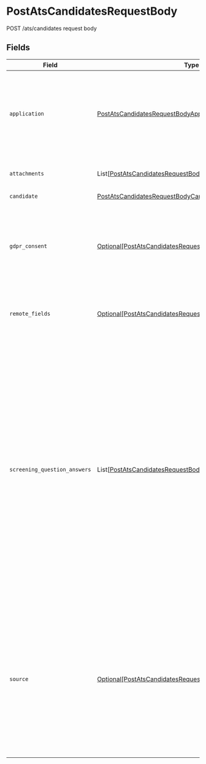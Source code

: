 # PostAtsCandidatesRequestBody

POST /ats/candidates request body


## Fields

| Field                                                                                                                                                                                                                                                                                                                                     | Type                                                                                                                                                                                                                                                                                                                                      | Required                                                                                                                                                                                                                                                                                                                                  | Description                                                                                                                                                                                                                                                                                                                               | Example                                                                                                                                                                                                                                                                                                                                   |
| ----------------------------------------------------------------------------------------------------------------------------------------------------------------------------------------------------------------------------------------------------------------------------------------------------------------------------------------- | ----------------------------------------------------------------------------------------------------------------------------------------------------------------------------------------------------------------------------------------------------------------------------------------------------------------------------------------- | ----------------------------------------------------------------------------------------------------------------------------------------------------------------------------------------------------------------------------------------------------------------------------------------------------------------------------------------- | ----------------------------------------------------------------------------------------------------------------------------------------------------------------------------------------------------------------------------------------------------------------------------------------------------------------------------------------- | ----------------------------------------------------------------------------------------------------------------------------------------------------------------------------------------------------------------------------------------------------------------------------------------------------------------------------------------- |
| `application`                                                                                                                                                                                                                                                                                                                             | [PostAtsCandidatesRequestBodyApplication](../../models/operations/postatscandidatesrequestbodyapplication.md)                                                                                                                                                                                                                             | :heavy_check_mark:                                                                                                                                                                                                                                                                                                                        | Currently, every candidate has one application. If you are interested in talent pools, please contact Kombo.                                                                                                                                                                                                                              |                                                                                                                                                                                                                                                                                                                                           |
| `attachments`                                                                                                                                                                                                                                                                                                                             | List[[PostAtsCandidatesRequestBodyAttachments](../../models/operations/postatscandidatesrequestbodyattachments.md)]                                                                                                                                                                                                                       | :heavy_minus_sign:                                                                                                                                                                                                                                                                                                                        | Array of the attachments you would like upload.                                                                                                                                                                                                                                                                                           |                                                                                                                                                                                                                                                                                                                                           |
| `candidate`                                                                                                                                                                                                                                                                                                                               | [PostAtsCandidatesRequestBodyCandidate](../../models/operations/postatscandidatesrequestbodycandidate.md)                                                                                                                                                                                                                                 | :heavy_check_mark:                                                                                                                                                                                                                                                                                                                        | N/A                                                                                                                                                                                                                                                                                                                                       |                                                                                                                                                                                                                                                                                                                                           |
| `gdpr_consent`                                                                                                                                                                                                                                                                                                                            | [Optional[PostAtsCandidatesRequestBodyGdprConsent]](../../models/operations/postatscandidatesrequestbodygdprconsent.md)                                                                                                                                                                                                                   | :heavy_minus_sign:                                                                                                                                                                                                                                                                                                                        | Optional GDPR consent information required in some jurisdictions (like the Czech Republic or Slovakia).                                                                                                                                                                                                                                   |                                                                                                                                                                                                                                                                                                                                           |
| `remote_fields`                                                                                                                                                                                                                                                                                                                           | [Optional[PostAtsCandidatesRequestBodyRemoteFields]](../../models/operations/postatscandidatesrequestbodyremotefields.md)                                                                                                                                                                                                                 | :heavy_minus_sign:                                                                                                                                                                                                                                                                                                                        | Additional fields that we will pass through to specific ATS systems.                                                                                                                                                                                                                                                                      |                                                                                                                                                                                                                                                                                                                                           |
| `screening_question_answers`                                                                                                                                                                                                                                                                                                              | List[[PostAtsCandidatesRequestBodyScreeningQuestionAnswers](../../models/operations/postatscandidatesrequestbodyscreeningquestionanswers.md)]                                                                                                                                                                                             | :heavy_minus_sign:                                                                                                                                                                                                                                                                                                                        | Array of answers to screening questions. Currently, not all question types are supported and unsupported ones will not be submitted.<br/><br/>The available questions a job can be retrieved from the get jobs endpoint. The answers will be validated based on the format of the the questions. Make sure to follow this schema to avoid errors. | [object Object]                                                                                                                                                                                                                                                                                                                           |
| `source`                                                                                                                                                                                                                                                                                                                                  | [Optional[PostAtsCandidatesRequestBodySource]](../../models/operations/postatscandidatesrequestbodysource.md)                                                                                                                                                                                                                             | :heavy_minus_sign:                                                                                                                                                                                                                                                                                                                        | Optional source information that will be attached to the candidate. If you're a job board or recruiting service, you can use this to make sure your customers can see which candidates came from you.                                                                                                                                     |                                                                                                                                                                                                                                                                                                                                           |